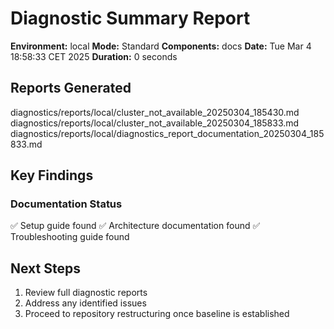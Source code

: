 # Diagnostic Summary Report
**Environment:** local
**Mode:** Standard
**Components:** docs
**Date:** Tue Mar  4 18:58:33 CET 2025
**Duration:** 0 seconds

## Reports Generated
diagnostics/reports/local/cluster_not_available_20250304_185430.md
diagnostics/reports/local/cluster_not_available_20250304_185833.md
diagnostics/reports/local/diagnostics_report_documentation_20250304_185833.md

## Key Findings

### Documentation Status

✅ Setup guide found
✅ Architecture documentation found
✅ Troubleshooting guide found

## Next Steps
1. Review full diagnostic reports
2. Address any identified issues
3. Proceed to repository restructuring once baseline is established
